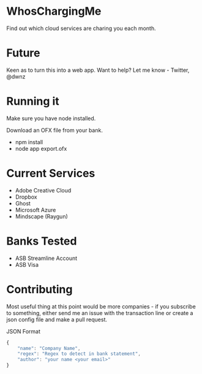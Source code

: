 WhosChargingMe
==============

Find out which cloud services are charing you each month.

Future
======

Keen as to turn this into a web app. Want to help? Let me know - Twitter, @dwnz 

Running it
==========

Make sure you have node installed.

Download an OFX file from your bank.

* npm install
* node app export.ofx

Current Services
================

* Adobe Creative Cloud
* Dropbox
* Ghost
* Microsoft Azure
* Mindscape (Raygun)

Banks Tested
============

* ASB Streamline Account
* ASB Visa

Contributing
============

Most useful thing at this point would be more companies - if you subscribe to something, either send me an issue with the transaction line
or create a json config file and make a pull request.

JSON Format

```js
{
    "name": "Company Name",
    "regex": "Regex to detect in bank statement",
    "author": "your name <your email>"
}
```
